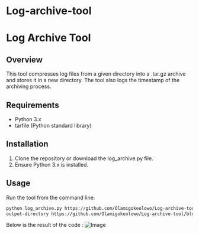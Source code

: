 # Log-archive-tool

# Log Archive Tool

## Overview

This tool compresses log files from a given directory into a .tar.gz archive and stores it in a new directory. The tool also logs the timestamp of the archiving process.

## Requirements

- Python 3.x
- tarfile (Python standard library)

## Installation

1. Clone the repository or download the log_archive.py file.
2. Ensure Python 3.x is installed.

## Usage

Run the tool from the command line:

```bash
python log_archive.py https://github.com/Olamigokeolowo/Log-archive-tool/blob/main/log_archive_tool.py
output-directory https://github.com/Olamigokeolowo/Log-archive-tool/blob/main/dummy_log.py
```

Below is the result of the code : ![Image](https://github.com/user-attachments/assets/af5c687b-aef9-4936-b435-cc0932d7f9dc)
